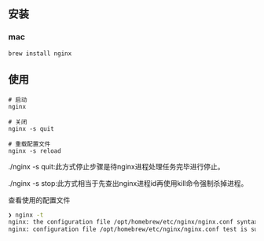 



## 安装

### mac 

```
brew install nginx
```









## 使用

```
# 启动
nginx

# 关闭
nginx -s quit

# 重载配置文件
nginx -s reload
```

./nginx -s quit:此方式停止步骤是待nginx进程处理任务完毕进行停止。

 ./nginx -s stop:此方式相当于先查出nginx进程id再使用kill命令强制杀掉进程。





查看使用的配置文件

```sh
❯ nginx -t
nginx: the configuration file /opt/homebrew/etc/nginx/nginx.conf syntax is ok
nginx: configuration file /opt/homebrew/etc/nginx/nginx.conf test is successful
```







